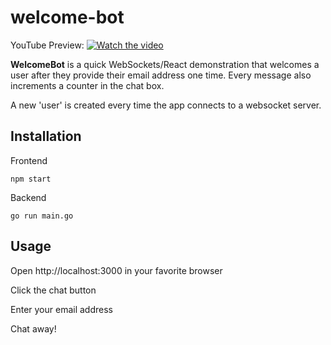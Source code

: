 # welcome-bot

YouTube Preview:
[![Watch the video](https://img.youtube.com/vi/gBcr2lD8utM/maxresdefault.jpg)]([https://www.youtube.com/watch?v=gBcr2lD8utM](https://www.youtube.com/watch?v=gBcr2lD8utM))


**WelcomeBot** is a quick WebSockets/React demonstration that welcomes a user after they provide their email address one time. Every message also increments a counter in the chat box.

A new 'user' is created every time the app connects to a websocket server.

## Installation

Frontend
```
npm start
```
Backend
```
go run main.go
```

## Usage

Open http://localhost:3000 in your favorite browser

Click the chat button

Enter your email address

Chat away!
